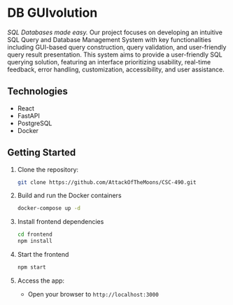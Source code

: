 # DB GUIvolution
*SQL Databases made easy.*
Our project focuses on developing an intuitive SQL Query and Database Management System with key functionalities including GUI-based query construction, query validation, and user-friendly query result presentation. This system aims to provide a user-friendly SQL querying solution, featuring an interface prioritizing usability, real-time feedback, error handling, customization, accessibility, and user assistance.

## Technologies

- React
- FastAPI
- PostgreSQL
- Docker

## Getting Started

1. Clone the repository:

   ```bash
   git clone https://github.com/AttackOfTheMoons/CSC-490.git
   ```

2. Build and run the Docker containers

    ```bash
   docker-compose up -d
   ```
   
3. Install frontend dependencies

    ```bash
    cd frontend
    npm install
    ```

4. Start the frontend

   ```bash
   npm start
   ```

5. Access the app:
    - Open your browser to `http://localhost:3000`